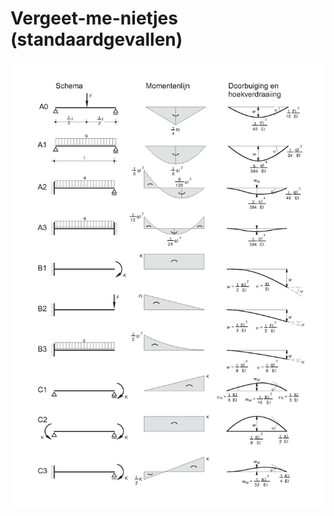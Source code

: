 # Vergeet-me-nietjes (standaardgevallen)

![Vergeet-me-nietjes](Images/Vergeetmenietjes_met_momentenlijnen.png)

